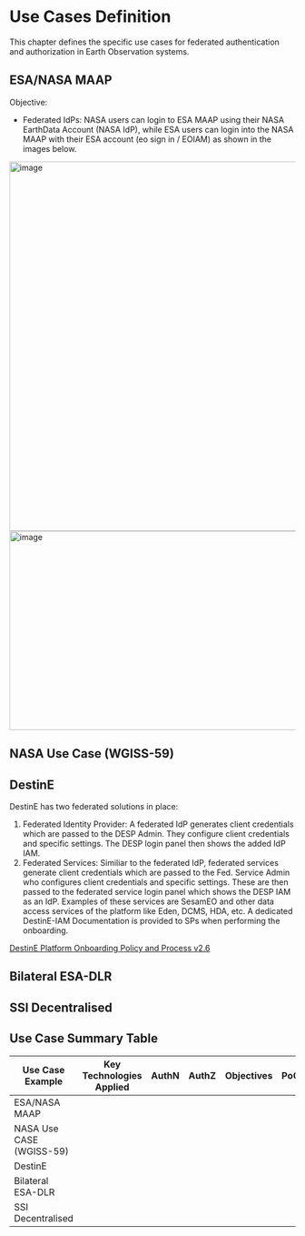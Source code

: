 # Use Cases Definition

This chapter defines the specific use cases for federated authentication and authorization in Earth Observation systems.


## ESA/NASA MAAP 

Objective: 

- Federated IdPs: NASA users can login to ESA MAAP using their NASA EarthData Account (NASA IdP), while ESA users can login into the NASA MAAP with their ESA account (eo sign in / EOIAM) as shown in the images below.

<img width="1000" height="650" alt="image" src="https://github.com/user-attachments/assets/4bc950b8-a91b-4d32-937c-907d230fa6c0" />

<img width="1000" height="350" alt="image" src="https://github.com/user-attachments/assets/a7dd75ee-e8ba-4312-9cb7-398869fa9409" />



## NASA Use Case (WGISS-59) 

## DestinE 
DestinE has two federated solutions in place: 
1. Federated Identity Provider: A federated IdP generates client credentials which are passed to the DESP Admin. They configure client credentials and specific settings. The DESP login panel then shows the added IdP IAM. 
2. Federated Services: Similiar to the federated IdP, federated services generate client credentials which are passed to the Fed. Service Admin who configures client credentials and specific settings. These are then passed to the federated service login panel which shows the DESP IAM as an IdP. Examples of these services are SesamEO and other data access services of the platform like Eden, DCMS, HDA, etc. A dedicated DestinE-IAM Documentation is provided to SPs when performing the onboarding.

[DestinE Platform Onboarding Policy and Process v2.6](https://platform.destine.eu/wp-content/uploads/2024/11/DEST-SRCO-PR-2300339-Onboarding-Policy-and-Process-v2.6.pdf)

## Bilateral ESA-DLR

## SSI Decentralised


## Use Case Summary Table

| Use Case Example    | Key Technologies Applied | AuthN |AuthZ | Objectives |PoC|
| -------- | ------- | ------- |------- |------- |------- |
|     ESA/NASA MAAP     |     |  |    |    |   |
|NASA Use CASE (WGISS-59)  |      |     |     |     |   |
|   DestinE  |   |    |    |    |   |
|   Bilateral ESA-DLR  |   |    |    |    |   |
|   SSI Decentralised  |   |    |    |    |   |
